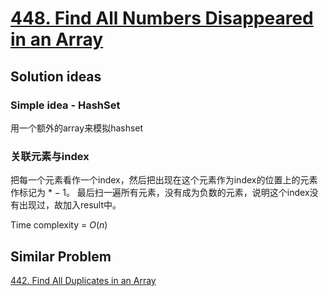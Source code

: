 # [448. Find All Numbers Disappeared in an Array](https://leetcode.com/problems/find-all-numbers-disappeared-in-an-array/)

## Solution ideas

### Simple idea - HashSet
用一个额外的array来模拟hashset

### 关联元素与index
把每一个元素看作一个index，然后把出现在这个元素作为index的位置上的元素 作标记为 $* -1$。 最后扫一遍所有元素，没有成为负数的元素，说明这个index没有出现过，故加入result中。

Time complexity = $O(n)$

## Similar Problem
[442. Find All Duplicates in an Array](https://leetcode.com/problems/find-all-duplicates-in-an-array/)